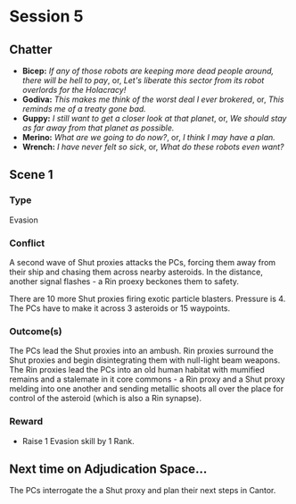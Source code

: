 # Session 5

## Chatter

- **Bicep:** *If any of those robots are keeping more dead people around, there will be hell to pay*, or, *Let's liberate this sector from its robot overlords for the Holacracy!*
- **Godiva:** *This makes me think of the worst deal I ever brokered*, or, *This reminds me of a treaty gone bad.*
- **Guppy:** *I still want to get a closer look at that planet*, or, *We should stay as far away from that planet as possible.*
- **Merino:** *What are we going to do now?*, or, *I think I may have a plan.*
- **Wrench:** *I have never felt so sick*, or, *What do these robots even want?*

## Scene 1

### Type

Evasion

### Conflict

A second wave of Shut proxies attacks the PCs, forcing them away from their ship and chasing them across nearby asteroids. In the distance, another signal flashes - a Rin proexy beckones them to safety.

There are 10 more Shut proxies firing exotic particle blasters. Pressure is 4. The PCs have to make it across 3 asteroids or 15 waypoints.

### Outcome(s)

The PCs lead the Shut proxies into an ambush. Rin proxies surround the Shut proxies and begin disintegrating them with null-light beam weapons. The Rin proxies lead the PCs into an old human habitat with mumified remains and a stalemate in it core commons - a Rin proxy and a Shut proxy melding into one another and sending metallic shoots all over the place for control of the asteroid (which is also a Rin synapse).

### Reward

- Raise 1 Evasion skill by 1 Rank.

## Next time on Adjudication Space...

The PCs interrogate the a Shut proxy and plan their next steps in Cantor.